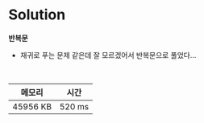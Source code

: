# Solution

**반복문**
- 재귀로 푸는 문제 같은데 잘 모르겠어서 반복문으로 풀었다...

</br>

|메모리|시간|
|---|---|
|45956 KB|520 ms|
